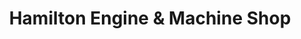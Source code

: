 ---
title: "Hamilton Engine & Machine Shop"
url: /millsboro/hamilton-engine-und-machine-shop/
shop: Autowerkstatt
---